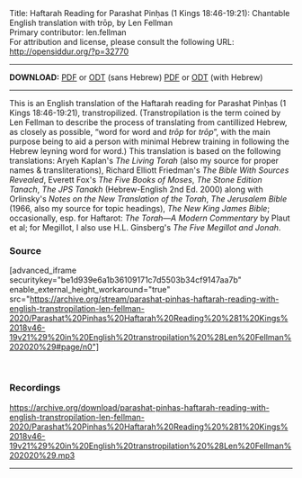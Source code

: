 <html>
<head></head>
<body>
Title: Haftarah Reading for Parashat Pinḥas (1 Kings 18:46-19:21): Chantable English translation with trōp, by Len Fellman<br />
Primary contributor: len.fellman<br />
For attribution and license, please consult the following URL: <a href="http://opensiddur.org/?p=32770">http://opensiddur.org/?p=32770</a>
<p />
<hr />

<strong>DOWNLOAD:</strong> 
<a href="https://archive.org/download/parashat-pinhas-haftarah-reading-with-english-transtropilation-len-fellman-2020/Parashat%20Pinhas%20Haftarah%20Reading%20%281%20Kings%2018v46-19v21%29%20in%20English%20transtropilation%20%28Len%20Fellman%202020%29%20-%20english%20only.pdf">PDF</a> or <a href="https://archive.org/download/parashat-pinhas-haftarah-reading-with-english-transtropilation-len-fellman-2020/Parashat%20Pinhas%20Haftarah%20Reading%20%281%20Kings%2018v46-19v21%29%20in%20English%20transtropilation%20%28Len%20Fellman%202020%29%20-%20english%20only.odt">ODT</a> (sans Hebrew)
<a href="https://archive.org/download/parashat-pinhas-haftarah-reading-with-english-transtropilation-len-fellman-2020/Parashat%20Pinhas%20Haftarah%20Reading%20%281%20Kings%2018v46-19v21%29%20in%20English%20transtropilation%20%28Len%20Fellman%202020%29.pdf">PDF</a> or <a href="https://archive.org/download/parashat-pinhas-haftarah-reading-with-english-transtropilation-len-fellman-2020/Parashat%20Pinhas%20Haftarah%20Reading%20%281%20Kings%2018v46-19v21%29%20in%20English%20transtropilation%20%28Len%20Fellman%202020%29.odt">ODT</a> (with Hebrew)

<hr />

This is an English translation of the Haftarah reading for Parashat Pinḥas (1 Kings 18:46-19:21), transtropilized. (Transtropilation is the term coined by Len Fellman to describe the process of translating from cantillized Hebrew, as closely as possible, “word for word and <em>trōp</em> for <em>trōp</em>”, with the main purpose being to aid a person with minimal Hebrew training in following the Hebrew leyning word for word.) This translation is based on the following translations: Aryeh Kaplan's <em>The Living Torah</em> (also my source for proper names &amp; transliterations), Richard Elliott Friedman's <em>The Bible With Sources Revealed</em>, Everett Fox's <em>The Five Books of Moses</em>, <em>The Stone Edition Tanach</em>, <em>The JPS Tanakh</em> (Hebrew-English 2nd Ed. 2000) along with Orlinsky's <em>Notes on the New Translation of the Torah</em>, <em>The Jerusalem Bible</em> (1966, also my source for topic headings), <em>The New King James Bible</em>; occasionally, esp. for Haftarot: <em>The Torah—A Modern Commentary</em> by Plaut et al; for Megillot, I also use H.L. Ginsberg's <em>The Five Megillot and Jonah</em>.

<h3>Source</h3>

[advanced_iframe securitykey="be1d939e6a1b36109171c7d5503b34cf9147aa7b" enable_external_height_workaround="true" src="https://archive.org/stream/parashat-pinhas-haftarah-reading-with-english-transtropilation-len-fellman-2020/Parashat%20Pinhas%20Haftarah%20Reading%20%281%20Kings%2018v46-19v21%29%20in%20English%20transtropilation%20%28Len%20Fellman%202020%29#page/n0"]

&nbsp;

<h3>Recordings</h3>

https://archive.org/download/parashat-pinhas-haftarah-reading-with-english-transtropilation-len-fellman-2020/Parashat%20Pinhas%20Haftarah%20Reading%20%281%20Kings%2018v46-19v21%29%20in%20English%20transtropilation%20%28Len%20Fellman%202020%29.mp3

<hr />

&nbsp;
</body>
</html>